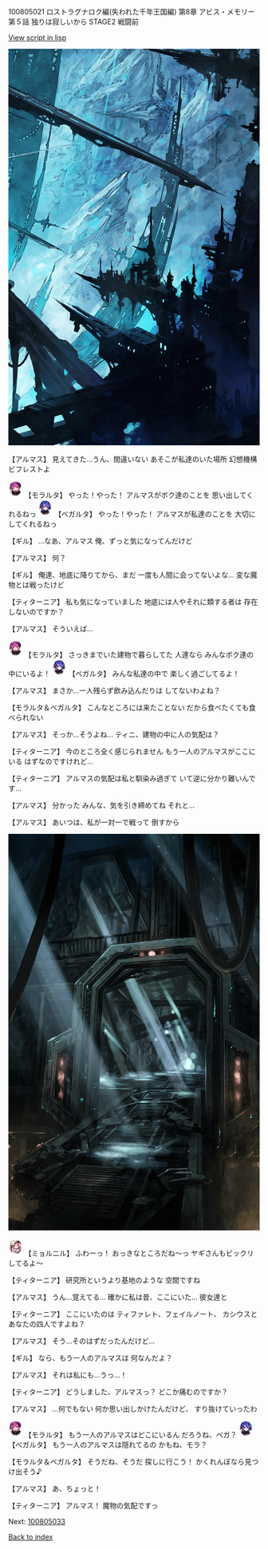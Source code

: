 100805021 ロストラグナロク編(失われた千年王国編) 第8章 アビス・メモリー 第５話 独りは寂しいから STAGE2 戦闘前

[View script in lisp](../scripts/100805021.txt)

![underground_world_2.png](../images/backgrounds/underground_world_2.png)

【アルマス】
見えてきた…うん、間違いない
あそこが私達のいた場所
幻想機構ビフレストよ

<img src="../images/units/3104011.png" alt="3104011.png" height="34"/>
【モラルタ】
やった！やった！
アルマスがボク達のことを
思い出してくれるねっ

<img src="../images/units/3104111.png" alt="3104111.png" height="34"/>
【ベガルタ】
やった！やった！
アルマスが私達のことを
大切にしてくれるねっ

【ギル】
…なあ、アルマス
俺、ずっと気になってんだけど

【アルマス】
何？

【ギル】
俺達、地底に降りてから、まだ
一度も人間に会ってないよな…
変な魔物とは戦ったけど

【ティターニア】
私も気になっていました
地底には人やそれに類する者は
存在しないのですか？

【アルマス】
そういえば…

<img src="../images/units/3104011.png" alt="3104011.png" height="34"/>
【モラルタ】
さっきまでいた建物で暮らしてた
人達なら
みんなボク達の中にいるよ！

<img src="../images/units/3104111.png" alt="3104111.png" height="34"/>
【ベガルタ】
みんな私達の中で
楽しく過ごしてるよ！

【アルマス】
まさか…一人残らず飲み込んだりは
してないわよね？

【モラルタ＆ベガルタ】
こんなところには来たことない
だから食べたくても食べられない

【アルマス】
そっか…そうよね…
ティニ、建物の中に人の気配は？

【ティターニア】
今のところ全く感じられません
もう一人のアルマスがここにいる
はずなのですけれど…

【ティターニア】
アルマスの気配は私と馴染み過ぎて
いて逆に分かり難いんです…

【アルマス】
分かった
みんな、気を引き締めてね
それと…

【アルマス】
あいつは、私が一対一で戦って
倒すから

![bifrost.png](../images/backgrounds/bifrost.png)

<img src="../images/units/3200111.png" alt="3200111.png" height="34"/>
【ミョルニル】
ふわーっ！
おっきなところだね～っ
ヤギさんもビックリしてるよ～

【ティターニア】
研究所というより基地のような
空間ですね

【アルマス】
うん…覚えてる…
確かに私は昔、ここにいた…
彼女達と

【ティターニア】
ここにいたのは
ティファレト、フェイルノート、
カシウスとあなたの四人ですよね？

【アルマス】
そう…そのはずだったんだけど…

【ギル】
なら、もう一人のアルマスは
何なんだよ？

【アルマス】
それは私にも…うっ…！

【ティターニア】
どうしました、アルマスっ？
どこか痛むのですか？

【アルマス】
…何でもない
何か思い出しかけたんだけど、
すり抜けていったわ

<img src="../images/units/3104011.png" alt="3104011.png" height="34"/>
【モラルタ】
もう一人のアルマスはどこにいるん
だろうね、ベガ？

<img src="../images/units/3104111.png" alt="3104111.png" height="34"/>
【ベガルタ】
もう一人のアルマスは隠れてるの
かもね、モラ？

【モラルタ＆ベガルタ】
そうだね、そうだ
探しに行こう！
かくれんぼなら見つけ出そう♪

【アルマス】
あ、ちょっと！

【ティターニア】
アルマス！
魔物の気配ですっ

Next: [100805033](100805033.md)

[Back to index](index.md)
